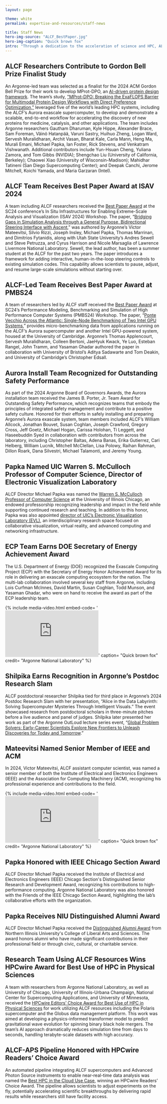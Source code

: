 ```yaml
---
layout: page

theme: white
permalink: expertise-and-resources/staff-news

title: Staff News
hero-img-source: "ALCF_BestPaper.jpg"
hero-img-caption: "Quick brown fox"
intro: "Through a dedication to the acceleration of science and HPC, ALCF staff received several prestigious awards and recognitions throughout 2024."
---
```


## ALCF Researchers Contribute to Gordon Bell Prize Finalist Study

An Argonne-led team was selected as a finalist for the 2024 ACM Gordon Bell Prize for their work to develop MProt-DPO, an [AI-driven protein design framework](https://www.alcf.anl.gov/news/argonne-team-breaks-new-ground-ai-driven-protein-design). The team’s study, ["MProt-DPO: Breaking the ExaFLOPS Barrier for Multimodal Protein Design Workflows with Direct Preference Optimization,”](https://www.computer.org/csdl/proceedings-article/sc/2024/529100a074/21HUV88n1F6) leveraged five of the world’s leading HPC systems, including the ALCF’s Aurora exascale supercomputer, to develop and demonstrate a scalable, end-to-end workflow for accelerating the discovery of new proteins for medicine, catalysis, and other applications. The team includes Argonne researchers Gautham Dharuman, Kyle Hippe, Alexander Brace, Sam Foreman, Väinö Hatanpää, Varuni Sastry, Huihuo Zheng, Logan Ward, Servesh Muralidharan, Archit Vasan, Bharat Kale, Carla Mann, Heng Ma, Murali Emani, Michael Papka, Ian Foster, Rick Stevens, and Venkatram Vishwanath. Additional contributors include Yun-Hsuan Cheng, Yuliana Zamora, and Tom Gibbs (NVIDIA); Shengchao Liu (University of California, Berkeley); Chaowei Xiao (University of Wisconsin-Madison); Mahidhar Tatineni (San Diego Supercomputing Center); and Deepak Canchi, Jerome Mitchell, Koichi Yamada, and Maria Garzaran (Intel). 

## ALCF Team Receives Best Paper Award at ISAV 2024

A team including ALCF researchers received the [Best Paper Award](https://www.alcf.anl.gov/news/alcf-teams-receive-best-paper-awards-sc24-workshops) at the SC24 conference’s In Situ Infrastructures for Enabling Extreme-Scale Analysis and Visualization (ISAV 2024) Workshop. The paper, “[Bridging Gaps in Simulation Analysis through a General Purpose, Bidirectional Steering Interface with Ascent](https://doi.org/10.1109/SCW63240.2024.00119),” was authored by Argonne’s Victor Mateevitsi, Silvio Rizzi, Joseph Insley, Michael Papka, Thomas Marrinan, and Dimitrios Fytanidis, along with Utah State University’s Andres Sewell and Steve Petruzza, and Cyrus Harrison and Nicole Marsaglia of Lawrence Livermore National Laboratory. Sewell, the lead author, has been a summer student at the ALCF for the past two years. The paper introduces a framework for adding interactive, human-in-the-loop steering controls to existing simulation codes. This capability allows scientists to pause, adjust, and resume large-scale simulations without starting over.

## ALCF-Led Team Receives Best Paper Award at PMBS24

A team of researchers led by ALCF staff received the [Best Paper Award](https://www.alcf.anl.gov/news/alcf-teams-receive-best-paper-awards-sc24-workshops) at SC24’s Performance Modeling, Benchmarking and Simulation of High Performance Computer Systems (PMBS24) Workshop. The paper, “[Ponte Vecchio Across the Atlantic: Single-Node Benchmarking of Two Intel GPU Systems](https://doi.org/10.1109/SCW63240.2024.00184),” provides micro-benchmarking data from applications running on the ALCF’s Aurora supercomputer and another Intel GPU-powered system, housed at the University of Cambridge. Argonne’s Thomas Applencourt, Servesh Muralidharan, Colleen Bertoni, JaeHyuk Kwack, Ye Luo, Esteban Rangel, John Tramm, and Yasaman Ghadar authored the paper in collaboration with University of Bristol’s Aditya Sadawarte and Tom Deakin, and University of Cambridge’s Christopher Edsall.

## Aurora Install Team Recognized for Outstanding Safety Performance

As part of the 2024 Argonne Board of Governors Awards, the Aurora installation team received the James B. Porter, Jr. Team Award for Outstanding Safety Performance, which recognizes teams that embody the principles of integrated safety management and contribute to a positive safety culture. Honored for their efforts in safely installing and preparing Argonne’s Aurora exascale system, team members included ALCF’s William Allcock, Jonathan Bouvet, Susan Coghlan, Joseph Crawford, Gregory Cross, Jeff Goetz, Michael Hogan, Carissa Holohan, Ti Leggett, and Haseebuddin Syed in collaboration with contributors from across the laboratory, including Christopher Baltas, Adena Banas, Erika Gutierrez, Cari Helberg, William Lucnik, Mitchell McClellan, Lisa Polowy, Raihan Rahman, Dillon Roark, Dana Silvestri, Michael Talamonti, and Jeremy Young.

## Papka Named UIC Warren S. McCulloch Professor of Computer Science, Director of Electronic Visualization Laboratory

ALCF Director Michael Papka was named the [Warren S. McCulloch Professor of Computer Science](https://cs.uic.edu/news-stories/cs-establishes-the-warren-s-mcculloch-collegiate-professorships-of-computer-science/) at the University of Illinois Chicago, an endowed professorship recognizing leadership and impact in the field while supporting continued research and teaching. In addition to this honor, Papka was also appointed [director of UIC’s Electronic Visualization Laboratory (EVL)](https://cs.uic.edu/news-stories/michael-e-papka-named-director-of-uics-electronic-visualization-laboratory/), an interdisciplinary research space focused on collaborative visualization, virtual reality, and advanced computing and networking infrastructure.

## ECP Team Earns DOE Secretary of Energy Achievement Award

The U.S. Department of Energy (DOE) recognized the Exascale Computing Project (ECP) with the Secretary of Energy Honor Achievement Award for its role in delivering an exascale computing ecosystem for the nation. The multi-lab collaboration involved several key staff from Argonne, including Lois Curfman McInnes, David Martin, Susan Coghlan, Todd Munson, and Yasaman Ghadar, who were on hand to receive the award as part of the ECP leadership team.

{% include media-video.html
   embed-code= '<iframe src="https://www.youtube.com/embed/Q1tYaX-tpec?si=Zp0uj0dB5OBRWCuZ&start=700&end=1200" title="YouTube video player" frameborder="0" allow="accelerometer; autoplay; clipboard-write; encrypted-media; gyroscope; picture-in-picture; web-share" allowfullscreen></iframe>'
   caption= "Quick brown fox"
   credit= "Argonne National Laboratory"
%}

## Shilpika Earns Recognition in Argonne’s Postdoc Research Slam

ALCF postdoctoral researcher Shilpika tied for third place in Argonne’s 2024 Postdoc Research Slam with her presentation, “Alice in the Data Labyrinth: Solving Supercomputer Mysteries Through Intelligent Visuals.” The event showcased research from postdoctoral scholars in three-minute pitches before a live audience and panel of judges. Shilpika later presented her work as part of the Argonne OutLoud lecture series event, “[Global Problem Solvers: Early-Career Scientists Explore New Frontiers to Unleash Discoveries for Today and Tomorrow](https://www.youtube.com/watch?v=Q1tYaX-tpec).”

## Mateevitsi Named Senior Member of IEEE and ACM

In 2024, Victor Mateevitsi, ALCF assistant computer scientist, was named a senior member of both the Institute of Electrical and Electronics Engineers (IEEE) and the Association for Computing Machinery (ACM), recognizing his professional experience and contributions to the field.

{% include media-video.html
   embed-code= '<iframe src="https://www.youtube.com/embed/fM3NOD2QgZw?si=8iXLkeoolPsQJdsr" title="YouTube video player" frameborder="0" allow="accelerometer; autoplay; clipboard-write; encrypted-media; gyroscope; picture-in-picture; web-share" allowfullscreen></iframe>'
   caption= "Quick brown fox"
   credit= "Argonne National Laboratory"
%}

## Papka Honored with IEEE Chicago Section Award

ALCF Director Michael Papka received the Institute of Electrical and Electronics Engineers (IEEE) Chicago Section's Distinguished Senior Research and Development Award, recognizing his contributions to high-performance computing. Argonne National Laboratory was also honored with the Friends of the IEEE Chicago Section Award, highlighting the lab’s collaborative efforts with the organization.

## Papka Receives NIU Distinguished Alumni Award

ALCF Director Michael Papka received the [Distinguished Alumni Award](https://www.niu.edu/clas/about/awards/index.shtml) from Northern Illinois University's College of Liberal Arts and Sciences. The award honors alumni who have made significant contributions in their professional field or through civic, cultural, or charitable service.

## Research Team Using ALCF Resources Wins HPCwire Award for Best Use of HPC in Physical Sciences

A team with researchers from Argonne National Laboratory, as well as University of Chicago, University of Illinois-Urbana Champaign, National Center for Supercomputing Applications, and University of Minnesota, received the [HPCwire Editors’ Choice Award for Best Use of HPC in Physical Sciences](https://www.hpcwire.com/2024-readers-editors-choice-best-use-of-hpc-in-physical-sciences/) for work utilizing ALCF resources including the Polaris supercomputer and the Globus data management platform. This work was aimed at developing a physics-informed transformer model to predict gravitational wave evolution for spinning binary black hole mergers. The team’s AI approach dramatically reduces simulation time from days to seconds, handling terabyte-scale datasets with high accuracy.

## ALCF-APS Pipeline Honored with HPCwire Readers’ Choice Award

An automated pipeline integrating ALCF supercomputers and Advanced Photon Source instruments to enable near-real-time data analysis was named the [Best HPC in the Cloud Use Case](https://www.hpcwire.com/2024-readers-editors-choice-best-use-of-hpc-in-the-cloud-use-case/), winning an HPCwire Readers’ Choice Award. The pipeline allows scientists to adjust experiments on the fly, potentially accelerating scientific breakthroughs by delivering rapid results while researchers still have facility access.
